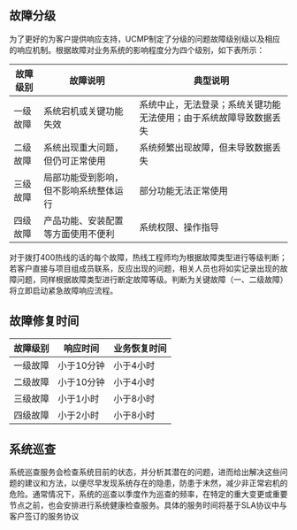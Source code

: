## 故障分级 
为了更好的为客户提供响应支持，UCMP制定了分级的问题故障级别级以及相应的响应机制。根据故障对业务系统的影响程度分为四个级别，如下表所示：

|故障级别|	故障说明	|典型说明|
|--------|---------	|--------|
|一级故障	|系统宕机或关键功能失效|	系统中止，无法登录；系统关键功能无法使用；由于系统故障导致数据丢失|
|二级故障	|系统出现重大问题，但仍可正常使用	|系统频繁出现故障，但未导致数据丢失|
|三级故障|	局部功能受到影响，但不影响系统整体运行	|部分功能无法正常使用|
|四级故障|	产品功能、安装配置等方面使用不便利	|系统权限、操作指导|

对于拨打400热线的话的每个故障，热线工程师均为根据故障类型进行等级判断；若客户直接与项目组成员联系，反应出现的问题，相关人员也将如实记录出现的故障问题，同样根据故障类型进行断定故障等级。判断为关键故障（一、二级故障）将立即启动紧急故障响应流程。
## 故障修复时间
|故障级别	|响应时间	|业务恢复时间|
|--------|---------	|--------|
|一级故障	|小于10分钟	|小于4小时|
|二级故障	|小于10分钟	|小于4小时|
|三级故障	|小于1小时	|小于8小时|
|四级故障	|小于2小时	|小于8小时|
## 系统巡查
系统巡查服务会检查系统目前的状态，并分析其潜在的问题，进而给出解决这些问题的建议和方法，以便尽早发现系统存在的隐患，防患于末然，减少非正常宕机的危险。通常情况下，系统的巡查以季度作为巡查的频率，在特定的重大变更或重要节点之前，也会安排进行系统健康检查服务。具体的服务时间将基于SLA协议中与客户签订的服务协议
